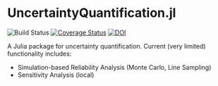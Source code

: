 UncertaintyQuantification.jl
============================

![Build Status](https://github.com/friesischscott/UncertaintyQuantification.jl/workflows/CI/badge.svg)
[![Coverage Status](https://codecov.io/gh/FriesischScott/UncertaintyQuantification.jl/branch/master/graph/badge.svg?token=LfslMAoWvA)](https://codecov.io/gh/FriesischScott/UncertaintyQuantification.jl)
[![DOI](https://zenodo.org/badge/DOI/10.5281/zenodo.3993817.svg)](https://doi.org/10.5281/zenodo.3993817)

A Julia package for uncertainty quantification. Current (very limited) functionality includes:

 * Simulation-based Reliability Analysis (Monte Carlo, Line Sampling)
 * Sensitivity Analysis (local)
